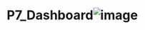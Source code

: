 # P7_Dashboard![image](https://user-images.githubusercontent.com/63116137/159157149-e7147e91-47cc-4819-8a95-b86dfe11ca4f.png)
